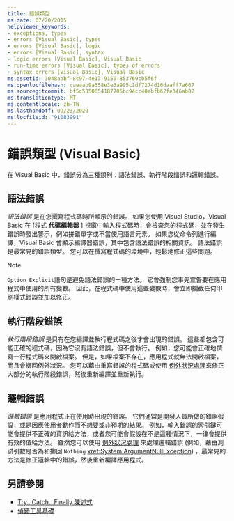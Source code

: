 ```yaml
---
title: 錯誤類型
ms.date: 07/20/2015
helpviewer_keywords:
- exceptions, types
- errors [Visual Basic], types
- errors [Visual Basic], logic
- errors [Visual Basic], syntax
- logic errors [Visual Basic], Visual Basic
- run-time errors [Visual Basic], types of errors
- syntax errors [Visual Basic], Visual Basic
ms.assetid: 3048aabf-8c97-4e13-9150-853769cb5f6f
ms.openlocfilehash: caeaab9a358e3e3a995c1df7274d16daaff7a667
ms.sourcegitcommit: bf5c5850654187705bc94cc40ebfb62fe346ab02
ms.translationtype: MT
ms.contentlocale: zh-TW
ms.lasthandoff: 09/23/2020
ms.locfileid: "91083991"
---
```

# <a name="error-types-visual-basic"></a>錯誤類型 (Visual Basic)

在 Visual Basic 中，錯誤分為三種類別：語法錯誤、執行階段錯誤和邏輯錯誤。

## <a name="syntax-errors"></a>語法錯誤

 *語法錯誤* 是在您撰寫程式碼時所顯示的錯誤。 如果您使用 Visual Studio，Visual Basic 在 [程式 **代碼編輯器** ] 視窗中輸入程式碼時，會檢查您的程式碼，並在發生錯誤時發出警示，例如拼錯單字或不當使用語言元素。 如果您從命令列進行編譯，Visual Basic 會顯示編譯器錯誤，其中包含語法錯誤的相關資訊。 語法錯誤是最常見的錯誤類型。 您可以在撰寫程式碼的環境中，輕鬆地修正這些問題。

> [!NOTE]
> `Option Explicit`語句是避免語法錯誤的一種方法。 它會強制您事先宣告要在應用程式中使用的所有變數。 因此，在程式碼中使用這些變數時，會立即攔截任何印刷樣式錯誤並加以修正。

## <a name="run-time-errors"></a>執行階段錯誤

 *執行階段錯誤* 是只有在您編譯並執行程式碼之後才會出現的錯誤。 這些都包含可能正確的程式碼，因為它沒有語法錯誤，但不會執行。 例如，您可能會正確地撰寫一行程式碼來開啟檔案。 但是，如果檔案不存在，應用程式就無法開啟檔案，而且會擲回例外狀況。 您可以藉由重寫錯誤的程式碼或使用 [例外狀況處理](../../language-reference/statements/try-catch-finally-statement.md)來修正大部分的執行階段錯誤，然後重新編譯並重新執行。
  
## <a name="logic-errors"></a>邏輯錯誤

 *邏輯錯誤* 是應用程式正在使用時出現的錯誤。 它們通常是開發人員所做的錯誤假設，或是因應使用者動作而不想要或非預期的結果。 例如，輸入錯誤的索引鍵可能會提供不正確的資訊給方法，或者您可能會假設在不是這種情況下，一律會提供有效的值給方法。 雖然您可以使用 [例外狀況處理](../../language-reference/statements/try-catch-finally-statement.md) 來處理邏輯錯誤 (例如，藉由測試引數是否為和擲回 `Nothing` <xref:System.ArgumentNullException>) ，最常見的方法是修正邏輯中的錯誤，然後重新編譯應用程式。

## <a name="see-also"></a>另請參閱

- [Try...Catch...Finally 陳述式](../../language-reference/statements/try-catch-finally-statement.md)
- [偵錯工具基礎](/visualstudio/debugger/debugger-feature-tour)
